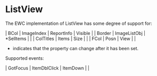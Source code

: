 # ListView

The EWC implementation of ListView has some degree of support for:

 |   BCol       |   ImageIndex    |   ReportInfo  |   Visible |
 |   Border     |   ImageListObj  |  *SelItems    |           |
 |   ColTitles  |   Items         |   Size        |           |
 |   FCol       |   Posn          |   View        |           |

* indicates that the property can change after it has been set.

Supported events:

 |  GotFocus  |  ItemDblClick  |  ItemDown  |           |
